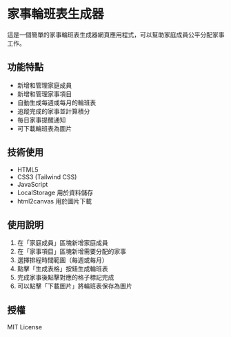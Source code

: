 # 家事輪班表生成器

這是一個簡單的家事輪班表生成器網頁應用程式，可以幫助家庭成員公平分配家事工作。

## 功能特點

- 新增和管理家庭成員
- 新增和管理家事項目
- 自動生成每週或每月的輪班表
- 追蹤完成的家事並計算積分
- 每日家事提醒通知
- 可下載輪班表為圖片

## 技術使用

- HTML5
- CSS3 (Tailwind CSS)
- JavaScript
- LocalStorage 用於資料儲存
- html2canvas 用於圖片下載

## 使用說明

1. 在「家庭成員」區塊新增家庭成員
2. 在「家事項目」區塊新增需要分配的家事
3. 選擇排程時間範圍（每週或每月）
4. 點擊「生成表格」按鈕生成輪班表
5. 完成家事後點擊對應的格子標記完成
6. 可以點擊「下載圖片」將輪班表保存為圖片


## 授權

MIT License 